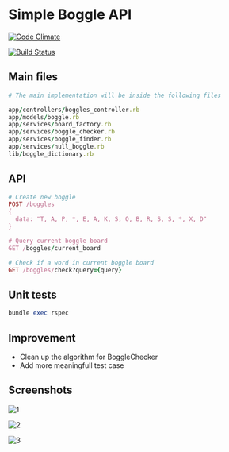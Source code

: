 # Simple Boggle API

[![Code Climate](https://codeclimate.com/github/kimquy/simple_boggle_api/badges/gpa.svg)](https://codeclimate.com/github/kimquy/simple_boggle_api)

[![Build Status](https://travis-ci.org/kimquy/simple_boggle_api.svg?branch=master)](https://travis-ci.org/kimquy/simple_boggle_api)

## Main files

```ruby
# The main implementation will be inside the following files

app/controllers/boggles_controller.rb
app/models/boggle.rb
app/services/board_factory.rb
app/services/boggle_checker.rb
app/services/boggle_finder.rb
app/services/null_boggle.rb
lib/boggle_dictionary.rb
```

## API

```ruby
# Create new boggle
POST /boggles
{
  data: "T, A, P, *, E, A, K, S, O, B, R, S, S, *, X, D"
}

# Query current boggle board
GET /boggles/current_board

# Check if a word in current boggle board
GET /boggles/check?query={query}
```

## Unit tests

```ruby
bundle exec rspec
```

## Improvement
* Clean up the algorithm for BoggleChecker
* Add more meaningfull test case

## Screenshots
![1](https://user-images.githubusercontent.com/2282642/30710069-89c5a7b6-9f2e-11e7-87b0-d2ec8675ede8.png)

![2](https://user-images.githubusercontent.com/2282642/30710067-896528e6-9f2e-11e7-9be1-25d3854e39f3.png)

![3](https://user-images.githubusercontent.com/2282642/30710068-899987d0-9f2e-11e7-87f1-a709fd2084f1.png)

